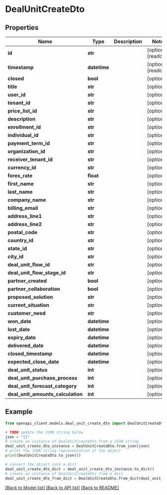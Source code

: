 # DealUnitCreateDto


## Properties

Name | Type | Description | Notes
------------ | ------------- | ------------- | -------------
**id** | **str** |  | [optional] [readonly] 
**timestamp** | **datetime** |  | [optional] [readonly] 
**closed** | **bool** |  | [optional] 
**title** | **str** |  | [optional] 
**user_id** | **str** |  | [optional] 
**tenant_id** | **str** |  | [optional] 
**price_list_id** | **str** |  | [optional] 
**description** | **str** |  | [optional] 
**enrollment_id** | **str** |  | [optional] 
**individual_id** | **str** |  | [optional] 
**payment_term_id** | **str** |  | [optional] 
**organization_id** | **str** |  | [optional] 
**receiver_tenant_id** | **str** |  | [optional] 
**currency_id** | **str** |  | [optional] 
**forex_rate** | **float** |  | [optional] 
**first_name** | **str** |  | [optional] 
**last_name** | **str** |  | [optional] 
**company_name** | **str** |  | [optional] 
**billing_email** | **str** |  | [optional] 
**address_line1** | **str** |  | [optional] 
**address_line2** | **str** |  | [optional] 
**postal_code** | **str** |  | [optional] 
**country_id** | **str** |  | [optional] 
**state_id** | **str** |  | [optional] 
**city_id** | **str** |  | [optional] 
**deal_unit_flow_id** | **str** |  | [optional] 
**deal_unit_flow_stage_id** | **str** |  | [optional] 
**partner_created** | **bool** |  | [optional] 
**partner_collaboration** | **bool** |  | [optional] 
**proposed_solution** | **str** |  | [optional] 
**current_situation** | **str** |  | [optional] 
**customer_need** | **str** |  | [optional] 
**won_date** | **datetime** |  | [optional] 
**lost_date** | **datetime** |  | [optional] 
**expiry_date** | **datetime** |  | [optional] 
**delivered_date** | **datetime** |  | [optional] 
**closed_timestamp** | **datetime** |  | [optional] 
**expected_close_date** | **datetime** |  | [optional] 
**deal_unit_status** | **int** |  | [optional] 
**deal_unit_purchase_process** | **int** |  | [optional] 
**deal_unit_forecast_category** | **int** |  | [optional] 
**deal_unit_amounts_calculation** | **int** |  | [optional] 

## Example

```python
from openapi_client.models.deal_unit_create_dto import DealUnitCreateDto

# TODO update the JSON string below
json = "{}"
# create an instance of DealUnitCreateDto from a JSON string
deal_unit_create_dto_instance = DealUnitCreateDto.from_json(json)
# print the JSON string representation of the object
print(DealUnitCreateDto.to_json())

# convert the object into a dict
deal_unit_create_dto_dict = deal_unit_create_dto_instance.to_dict()
# create an instance of DealUnitCreateDto from a dict
deal_unit_create_dto_from_dict = DealUnitCreateDto.from_dict(deal_unit_create_dto_dict)
```
[[Back to Model list]](../README.md#documentation-for-models) [[Back to API list]](../README.md#documentation-for-api-endpoints) [[Back to README]](../README.md)


